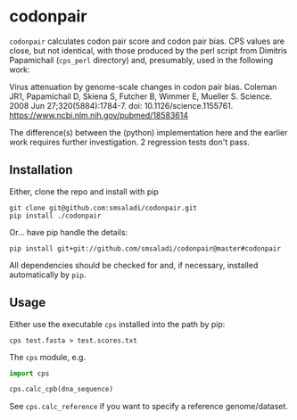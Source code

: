 codonpair
=========

`codonpair` calculates codon pair score and codon pair bias. CPS
values are close, but not identical, with those produced by the perl
script from Dimitris Papamichail (`cps_perl` directory) and, presumably,
used in the following work: 

Virus attenuation by genome-scale changes in codon pair bias.
Coleman JR1, Papamichail D, Skiena S, Futcher B, Wimmer E, Mueller S.
Science. 2008 Jun 27;320(5884):1784-7. doi: 10.1126/science.1155761.
https://www.ncbi.nlm.nih.gov/pubmed/18583614

The difference(s) between the (python) implementation here and the earlier
work requires further investigation. 2 regression tests don't pass.


## Installation

Either, clone the repo and install with pip

```shell
git clone git@github.com:smsaladi/codonpair.git
pip install ./codonpair
```

Or... have pip handle the details:

```shell
pip install git+git://github.com/smsaladi/codonpair@master#codonpair
```

All dependencies should be checked for and, if necessary, installed
automatically by `pip`.


## Usage

Either use the executable `cps` installed into the path by pip:

```shell
cps test.fasta > test.scores.txt
```

The `cps` module, e.g.

```python
import cps

cps.calc_cpb(dna_sequence)

```

See `cps.calc_reference` if you want to specify a reference genome/dataset.
 
